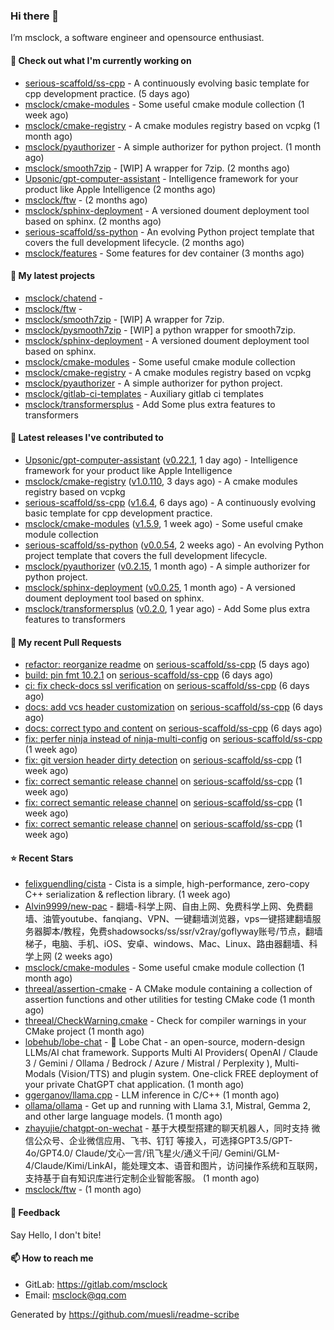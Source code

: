 ### Hi there 👋

I’m msclock, a software engineer and opensource enthusiast.

#### 👷 Check out what I'm currently working on

- [serious-scaffold/ss-cpp](https://github.com/serious-scaffold/ss-cpp) - A continuously evolving basic template for cpp development practice. (5 days ago)
- [msclock/cmake-modules](https://github.com/msclock/cmake-modules) - Some useful cmake module collection (1 week ago)
- [msclock/cmake-registry](https://github.com/msclock/cmake-registry) - A cmake modules registry based on vcpkg (1 month ago)
- [msclock/pyauthorizer](https://github.com/msclock/pyauthorizer) - A simple authorizer for python project. (1 month ago)
- [msclock/smooth7zip](https://github.com/msclock/smooth7zip) - [WIP] A wrapper for 7zip. (2 months ago)
- [Upsonic/gpt-computer-assistant](https://github.com/Upsonic/gpt-computer-assistant) - Intelligence framework for your product like Apple Intelligence (2 months ago)
- [msclock/ftw](https://github.com/msclock/ftw) -  (2 months ago)
- [msclock/sphinx-deployment](https://github.com/msclock/sphinx-deployment) - A versioned doument deployment tool based on sphinx. (2 months ago)
- [serious-scaffold/ss-python](https://github.com/serious-scaffold/ss-python) - An evolving Python project template that covers the full development lifecycle. (2 months ago)
- [msclock/features](https://github.com/msclock/features) - Some features for dev container (3 months ago)

#### 🌱 My latest projects

- [msclock/chatend](https://github.com/msclock/chatend) - 
- [msclock/ftw](https://github.com/msclock/ftw) - 
- [msclock/smooth7zip](https://github.com/msclock/smooth7zip) - [WIP] A wrapper for 7zip.
- [msclock/pysmooth7zip](https://github.com/msclock/pysmooth7zip) - [WIP] a python wrapper for smooth7zip.
- [msclock/sphinx-deployment](https://github.com/msclock/sphinx-deployment) - A versioned doument deployment tool based on sphinx.
- [msclock/cmake-modules](https://github.com/msclock/cmake-modules) - Some useful cmake module collection
- [msclock/cmake-registry](https://github.com/msclock/cmake-registry) - A cmake modules registry based on vcpkg
- [msclock/pyauthorizer](https://github.com/msclock/pyauthorizer) - A simple authorizer for python project.
- [msclock/gitlab-ci-templates](https://github.com/msclock/gitlab-ci-templates) - Auxiliary gitlab ci templates
- [msclock/transformersplus](https://github.com/msclock/transformersplus) - Add Some plus extra features to transformers

#### 🔭 Latest releases I've contributed to

- [Upsonic/gpt-computer-assistant](https://github.com/Upsonic/gpt-computer-assistant) ([v0.22.1](https://github.com/Upsonic/gpt-computer-assistant/releases/tag/v0.22.1), 1 day ago) - Intelligence framework for your product like Apple Intelligence
- [msclock/cmake-registry](https://github.com/msclock/cmake-registry) ([v1.0.110](https://github.com/msclock/cmake-registry/releases/tag/v1.0.110), 3 days ago) - A cmake modules registry based on vcpkg
- [serious-scaffold/ss-cpp](https://github.com/serious-scaffold/ss-cpp) ([v1.6.4](https://github.com/serious-scaffold/ss-cpp/releases/tag/v1.6.4), 6 days ago) - A continuously evolving basic template for cpp development practice.
- [msclock/cmake-modules](https://github.com/msclock/cmake-modules) ([v1.5.9](https://github.com/msclock/cmake-modules/releases/tag/v1.5.9), 1 week ago) - Some useful cmake module collection
- [serious-scaffold/ss-python](https://github.com/serious-scaffold/ss-python) ([v0.0.54](https://github.com/serious-scaffold/ss-python/releases/tag/v0.0.54), 2 weeks ago) - An evolving Python project template that covers the full development lifecycle.
- [msclock/pyauthorizer](https://github.com/msclock/pyauthorizer) ([v0.2.15](https://github.com/msclock/pyauthorizer/releases/tag/v0.2.15), 1 month ago) - A simple authorizer for python project.
- [msclock/sphinx-deployment](https://github.com/msclock/sphinx-deployment) ([v0.0.25](https://github.com/msclock/sphinx-deployment/releases/tag/v0.0.25), 1 month ago) - A versioned doument deployment tool based on sphinx.
- [msclock/transformersplus](https://github.com/msclock/transformersplus) ([v0.2.0](https://github.com/msclock/transformersplus/releases/tag/v0.2.0), 1 year ago) - Add Some plus extra features to transformers

#### 🔨 My recent Pull Requests

- [refactor: reorganize readme](https://github.com/serious-scaffold/ss-cpp/pull/347) on [serious-scaffold/ss-cpp](https://github.com/serious-scaffold/ss-cpp) (5 days ago)
- [build: pin fmt 10.2.1](https://github.com/serious-scaffold/ss-cpp/pull/345) on [serious-scaffold/ss-cpp](https://github.com/serious-scaffold/ss-cpp) (6 days ago)
- [ci: fix check-docs ssl verification](https://github.com/serious-scaffold/ss-cpp/pull/343) on [serious-scaffold/ss-cpp](https://github.com/serious-scaffold/ss-cpp) (6 days ago)
- [docs: add vcs header customization](https://github.com/serious-scaffold/ss-cpp/pull/342) on [serious-scaffold/ss-cpp](https://github.com/serious-scaffold/ss-cpp) (6 days ago)
- [docs: correct typo and content](https://github.com/serious-scaffold/ss-cpp/pull/341) on [serious-scaffold/ss-cpp](https://github.com/serious-scaffold/ss-cpp) (6 days ago)
- [fix: perfer ninja instead of ninja-multi-config](https://github.com/serious-scaffold/ss-cpp/pull/338) on [serious-scaffold/ss-cpp](https://github.com/serious-scaffold/ss-cpp) (1 week ago)
- [fix: git version header dirty detection](https://github.com/serious-scaffold/ss-cpp/pull/336) on [serious-scaffold/ss-cpp](https://github.com/serious-scaffold/ss-cpp) (1 week ago)
- [fix: correct semantic release channel](https://github.com/serious-scaffold/ss-cpp/pull/335) on [serious-scaffold/ss-cpp](https://github.com/serious-scaffold/ss-cpp) (1 week ago)
- [fix: correct semantic release channel](https://github.com/serious-scaffold/ss-cpp/pull/334) on [serious-scaffold/ss-cpp](https://github.com/serious-scaffold/ss-cpp) (1 week ago)
- [fix: correct semantic release channel](https://github.com/serious-scaffold/ss-cpp/pull/333) on [serious-scaffold/ss-cpp](https://github.com/serious-scaffold/ss-cpp) (1 week ago)

#### ⭐ Recent Stars

- [felixguendling/cista](https://github.com/felixguendling/cista) - Cista is a simple, high-performance, zero-copy C&#43;&#43; serialization &amp; reflection library. (1 week ago)
- [Alvin9999/new-pac](https://github.com/Alvin9999/new-pac) - 翻墙-科学上网、自由上网、免费科学上网、免费翻墙、油管youtube、fanqiang、VPN、一键翻墙浏览器，vps一键搭建翻墙服务器脚本/教程，免费shadowsocks/ss/ssr/v2ray/goflyway账号/节点，翻墙梯子，电脑、手机、iOS、安卓、windows、Mac、Linux、路由器翻墙、科学上网 (2 weeks ago)
- [msclock/cmake-modules](https://github.com/msclock/cmake-modules) - Some useful cmake module collection (1 month ago)
- [threeal/assertion-cmake](https://github.com/threeal/assertion-cmake) - A CMake module containing a collection of assertion functions and other utilities for testing CMake code (1 month ago)
- [threeal/CheckWarning.cmake](https://github.com/threeal/CheckWarning.cmake) - Check for compiler warnings in your CMake project (1 month ago)
- [lobehub/lobe-chat](https://github.com/lobehub/lobe-chat) - 🤯 Lobe Chat - an open-source, modern-design LLMs/AI chat framework. Supports Multi AI Providers( OpenAI / Claude 3 / Gemini / Ollama / Bedrock / Azure / Mistral / Perplexity ), Multi-Modals (Vision/TTS) and plugin system. One-click FREE deployment of your private ChatGPT chat application. (1 month ago)
- [ggerganov/llama.cpp](https://github.com/ggerganov/llama.cpp) - LLM inference in C/C&#43;&#43; (1 month ago)
- [ollama/ollama](https://github.com/ollama/ollama) - Get up and running with Llama 3.1, Mistral, Gemma 2, and other large language models. (1 month ago)
- [zhayujie/chatgpt-on-wechat](https://github.com/zhayujie/chatgpt-on-wechat) - 基于大模型搭建的聊天机器人，同时支持 微信公众号、企业微信应用、飞书、钉钉 等接入，可选择GPT3.5/GPT-4o/GPT4.0/ Claude/文心一言/讯飞星火/通义千问/ Gemini/GLM-4/Claude/Kimi/LinkAI，能处理文本、语音和图片，访问操作系统和互联网，支持基于自有知识库进行定制企业智能客服。 (1 month ago)
- [msclock/ftw](https://github.com/msclock/ftw) -  (1 month ago)

#### 💬 Feedback

Say Hello, I don't bite!

#### 📫 How to reach me

- GitLab: https://gitlab.com/msclock
- Email: msclock@qq.com

Generated by https://github.com/muesli/readme-scribe
